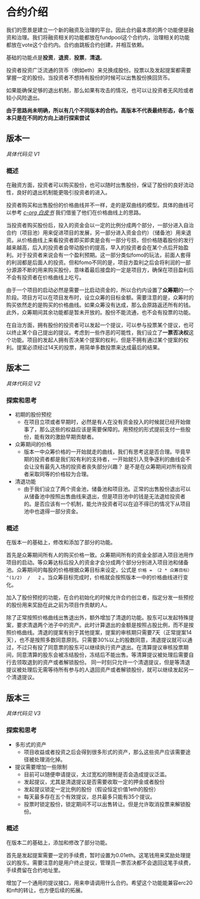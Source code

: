 # 合约介绍
我们的愿景是建立一个新的融资及治理的平台。因此合约最本质的两个功能便是融资和治理。我们将融资相关的功能都放在fundpool这个合约内，治理相关的功能都放在vote这个合约内。合约由跳板合约创建，并相互依赖。

基础的功能点是**投资**，**退资**，**投票**，**清退**。

投资者投资广泛流通的货币（例如eth）来兑换成股份。投票以及发起提案都需要掌握一定的股份。当投资者不想持有股份的时候可以出售股份换回货币。

如果能确保足够的退出机制，那么如果有攻击的情况，也可以让投资者无风险或者较小风险退出。

**由于思路尚未明确，所以有几个不同版本的合约。高版本不代表最终形态，各个版本只是在不同的方向上进行探索尝试**

## 版本一
*具体代码见 V1*
### 概述
在融资方面，投资者可以购买股份，也可以随时出售股份，保证了股份的良好流动性，良好的退出机制能更吸引投资者的进入。

投资者购买和出售股份的价格曲线并不一样，走的是双曲线的模型。具体的曲线可以参考 _[c-org 白皮书](https://github.com/C-ORG/whitepaper)_
我们借鉴了他们在价格曲线上的思路。

当投资者购买股份后，投入的资金会以一定的比例分成两个部分，一部分进入自治合约（项目池）用来促进项目的发展，另一部分进入资金合约）（储备池）用来退资。从价格曲线上来看投资者即买即卖是会有一部分亏损，但价格随着股份的发行越来越高，后入的投资者会带动股价的提高，早入的投资者会在某个点后开始盈利。对于投资者来说会有一个盈利预期。这一部分类似fomo的玩法，前面人套得的利润都是后面人的投资。但和fomo不同的是，项目方盈利之后会将利润的一部分源源不断的用来购买股份，意味着最后接盘的一定是项目方，确保在项目盈利后不会有投资者在价格曲线上吃亏。

由于一个项目的启动必然是需要一比启动资金的，所以合约内设置了**众筹期**的一个阶段。项目方可以在项目发布时，设立众筹的目标金额。需要注意的是，众筹时的购买依然走的是购买的价格曲线。如果众筹没有达成，那么会原路返还所有的钱。此外，众筹期间其余功能都是暂未开放的。股份不能流通，也不会有投票的功能。

在自治方面，拥有股份的投资者可以发起一个提议，可以参与投票某个提议，也可以终止某个自己提出的提议。考虑到一些作恶的可能性，我们设立了**一票否决权**这个功能。项目的发起人拥有否决某个提案的权利，但是不拥有通过某个提案的权利。提案必须经过14天的投票，用简单多数投票来达成最后的结果。


## 版本二
*具体代码见 V2*
### 探索和思考
- 初期的股份预挖
    - 在项目立项或者早期时，必然是有人在没有资金投入的时候就已经开始做事了，那么这些的权益应该是需要保障的。用预挖的形式提前支付一些股份，能有效的激励早期贡献者。
- 众筹期间的价格
    - 版本一中众筹价格的一开始就走的曲线，我们有思考这是否合理。毕竟早期的投资者都是我们较有利的支持者，一开始就引入竞争逐利的曲线会不会让没有最先入场的投资者丧失部分兴趣？ 是不是在众筹期间对所有投资者采取同等的价格较为合理。
- 清退功能
    - 由于我们设立了两个资金池，储备池和项目池。正常的出售股份退出可以从储备池中按照出售曲线来退出，但是项目池中的钱是无法退给投资者的。是否应该有一个机制，能允许投资者可以在迫不得已的情况下从项目池中也退得一部分资金。
### 概述
在版本一的基础上，修改和添加了部分的功能。

首先是众筹期间所有人的购买价格一致。众筹期间所有的资金全部进入项目池用作项目的启动。等众筹达标后投入的资金才会分成两个部分分别进入项目池和储备池。众筹期间的每股的价格根据众筹目标来设定，公式是  ` 价格 = （2 * 众筹目标）^(1/2)  /   2 ` 。当众筹目标完成时，价格就会按照版本一中的价格曲线进行变化。

加入了股份预挖的功能，在合约初始化的时候允许合约创立者，指定分发一些预挖的股份用来奖励在此之前为项目作贡献的人。

除了正常按照价格曲线出售退出外，额外增加了清退的功能。股东可以发起特殊提案，要求清退两个池子中的资产。此时计算退出的金额是按照占股比例，而不是按照价格曲线。清退的提案有别于其他提案，提案的审核期只需要7天（正常提案14天），也不是按照多数同意原则。只需要30%以上的股数同意，清退提议就可以通过，不过只有投了同意票的股东可以继续执行资产退出。在清算提议审核投票期间，同意清算的股东会被冻结股份，冻结后不能出售。等清算提议被处理后需要自行去领取退到的资产或者解锁股份。 同一时刻只允许一个清退提议，但是等清退提议被处理后无需等待所有参与的人退回资产或者解锁股份，就可以继续发起另一个清退提议。


## 版本三
*具体代码见 V3*
### 探索和思考
- 多形式的资产
    - 项目收益或者投资之后会得到很多形式的资产，那么这些资产应该需要途径被处理消化掉。
- 提议需要增加一些限制
    - 目前可以随便申请提议，太过宽松的限制是否会造成提议泛滥。
    - 发起提议，尤其是清退提议是否需要收取一定的押金或者股份
    - 发起提议锁定一定比例的股份（假设恒定价值1eth的股份）
    - 每天最多存在五个有效提议，总共最多只能有35个提议。
    - 投票时锁定股份，锁定期间不可以出售转让。但是允许取消投票来解锁股份。

### 概述
在版本二的基础上，添加和修改了部分功能。

首先是发起提案需要一定的手续费，暂时设置为0.01eth。这笔钱用来奖励处理提议的股东。需要注意的是用户终止提议，管理员一票否决都不会退回这笔手续费，手续费留在合约地址里。

增加了一个通用的提议接口，用来申请调用什么合约。希望这个功能能兼容erc20和nft的转让，也方便后续的拓展。
